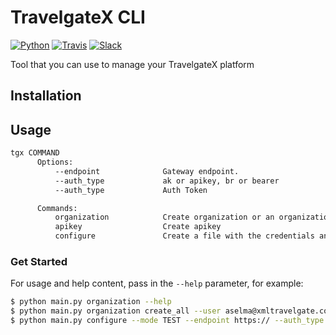 # TravelgateX CLI

[![Python](https://img.shields.io/pypi/pyversions/tgx-cli.svg?maxAge=2592000)](https://pypi.python.org/pypi/tgx-cli)
[![Travis](https://api.travis-ci.org/travelgateX/tgx-cli.svg?branch=master)](https://travis-ci.org/travelgateX/tgx-cli)
[![Slack](https://slack.travelgatex.com/badge.svg)](https://slack.travelgatex.com)

Tool that you can use to manage your TravelgateX platform


## Installation


## Usage

```bash
tgx COMMAND
      Options:
          --endpoint              Gateway endpoint.
          --auth_type             ak or apikey, br or bearer
          --auth_type             Auth Token

      Commands:
          organization            Create organization or an organization with apikey
          apikey                  Create apikey
          configure               Create a file with the credentials and run options

```

### Get Started

For usage and help content, pass in the `--help` parameter, for example:

```bash
$ python main.py organization --help
$ python main.py organization create_all --user aselma@xmltravelgate.com --organization_code TST221
$ python main.py configure --mode TEST --endpoint https:// --auth_type br --auth useyourown

```
